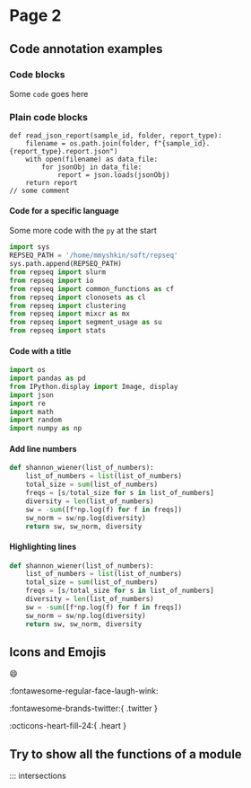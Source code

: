 # Page 2

## Code annotation examples


### Code blocks

Some `code` goes here

### Plain code blocks

```
def read_json_report(sample_id, folder, report_type):
    filename = os.path.join(folder, f"{sample_id}.{report_type}.report.json")
    with open(filename) as data_file:    
        for jsonObj in data_file:
            report = json.loads(jsonObj)
    return report
// some comment
```

#### Code for a specific language

Some more code with the `py` at the start

``` py
import sys
REPSEQ_PATH = '/home/mmyshkin/soft/repseq'
sys.path.append(REPSEQ_PATH)
from repseq import slurm
from repseq import io
from repseq import common_functions as cf
from repseq import clonosets as cl
from repseq import clustering
from repseq import mixcr as mx
from repseq import segment_usage as su
from repseq import stats
```

#### Code with a title

``` py title="import useful packages"
import os
import pandas as pd
from IPython.display import Image, display
import json
import re
import math
import random
import numpy as np
```

#### Add line numbers 


``` py linenums="1"
def shannon_wiener(list_of_numbers):
    list_of_numbers = list(list_of_numbers)
    total_size = sum(list_of_numbers)
    freqs = [s/total_size for s in list_of_numbers]
    diversity = len(list_of_numbers)
    sw = -sum([f*np.log(f) for f in freqs])
    sw_norm = sw/np.log(diversity)
    return sw, sw_norm, diversity
```

#### Highlighting lines

``` py hl_lines="5 6 7"
def shannon_wiener(list_of_numbers):
    list_of_numbers = list(list_of_numbers)
    total_size = sum(list_of_numbers)
    freqs = [s/total_size for s in list_of_numbers]
    diversity = len(list_of_numbers)
    sw = -sum([f*np.log(f) for f in freqs])
    sw_norm = sw/np.log(diversity)
    return sw, sw_norm, diversity
```

## Icons and Emojis

:smile:

:fontawesome-regular-face-laugh-wink:

:fontawesome-brands-twitter:{ .twitter }

:octicons-heart-fill-24:{ .heart }

## Try to show all the functions of a module

::: intersections